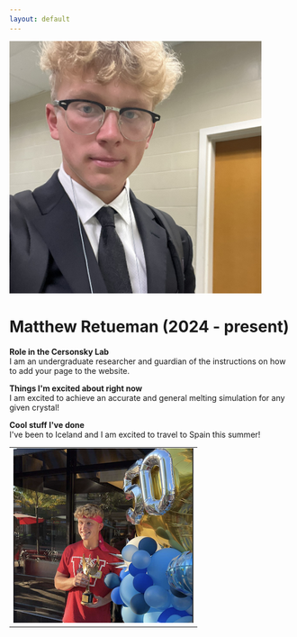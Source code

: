 ```yaml
---
layout: default
---
```


<head>
<style>
.profile-container {
 display: flex;
 flex-direction: row;
 flex-wrap: wrap;
 justify-content: center;
 align-items: center;
 gap: 15px 15px;
 max-width: 100%;
 margin-left: auto;
 margin-right: auto;
 margin-top: 20px;
 margin-bottom: 20px;
}
.extra {
 object-fit: cover;
 text-align: center;
 max-width: 20em;
 max-height: 24em;
}
.profile {
 width: 32em;
 height: 32em;
 object-fit: cover;
}

@media print, screen and (max-width: 720px) {
 .profile {
  width: 100%;
 }
}

</style>
</head>

<!-- Replace `example_student` with your name -->
<img src="/assets/img/matthew_reuteman.png" alt="Placeholder Image" class="center profile">

<!-- Replace `Example Student` with your name and include your start date-->
# **Matthew Retueman (2024 - present)**

<!-- Choose your title -- feel free to be professionally silly -->

**Role in the Cersonsky Lab**\
I am an undergraduate researcher and guardian of the instructions on how to add your page to the website.

<!-- Name at least one research topic amongst this list -->
**Things I'm excited about right now**\
I am excited to achieve an accurate and general melting simulation for any given crystal!


<!-- Ultimately, we'll use this section to
     include papers and talks, and contributions
     But for now put whatever you want -->
**Cool stuff I've done**\
I've been to Iceland and I am excited to travel to Spain this summer!

<!-- If you have photos you would like to exhibit,
     save them as `/assets/member_images/your_name_photo_#.png`
     and replace example_student below -->


|      |
|:----:|
|![](/assets/img/matthew_reuteman_1.png) | ![](/assets/img/matthew_reuteman_2.png) |
